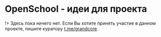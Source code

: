 # OpenSchool - идеи для проекта

!> Здесь пока ничего нет. Если Вы хотите принять участие в данном проекте, пишите куратору [t.me/grandcore](https://t.me/grandcore).

